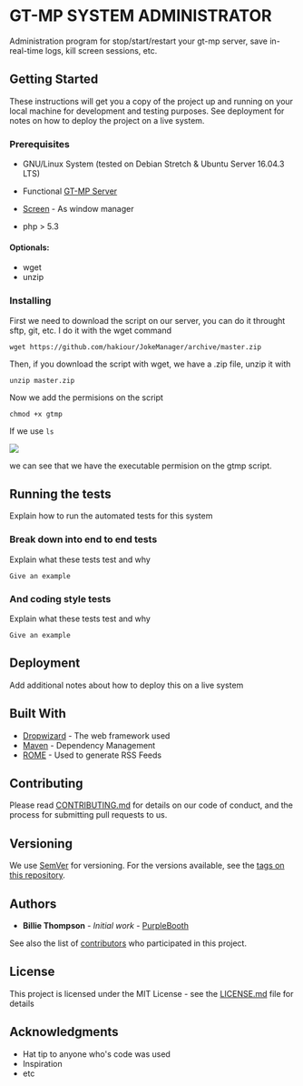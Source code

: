 # GT-MP SYSTEM ADMINISTRATOR

Administration program for stop/start/restart your gt-mp server, save in-real-time logs, kill screen sessions, etc.

## Getting Started

These instructions will get you a copy of the project up and running on your local machine for development and testing purposes. See deployment for notes on how to deploy the project on a live system.

### Prerequisites
* GNU/Linux System (tested on Debian Stretch & Ubuntu Server 16.04.3 LTS)

* Functional [GT-MP Server](https://gt-mp.net/download/)

* [Screen](https://www.gnu.org/software/screen/manual/screen.html) - As window manager

* php > 5.3

#### Optionals:
 * wget
 * unzip
### Installing

First we need to download the script on our server, you can do it throught sftp, git, etc. I do it with the wget command

```
wget https://github.com/hakiour/JokeManager/archive/master.zip
```

Then, if you download the script with wget, we have a .zip file, unzip it with

```
unzip master.zip
```
Now we add the permisions on the script

```
chmod +x gtmp
```
If we use `ls`

<img src="https://i.imgur.com/QEV6KWz.png">

we can see that we have the executable permision on the gtmp script.

## Running the tests

Explain how to run the automated tests for this system

### Break down into end to end tests

Explain what these tests test and why

```
Give an example
```

### And coding style tests

Explain what these tests test and why

```
Give an example
```

## Deployment

Add additional notes about how to deploy this on a live system

## Built With

* [Dropwizard](http://www.dropwizard.io/1.0.2/docs/) - The web framework used
* [Maven](https://maven.apache.org/) - Dependency Management
* [ROME](https://rometools.github.io/rome/) - Used to generate RSS Feeds

## Contributing

Please read [CONTRIBUTING.md](https://gist.github.com/PurpleBooth/b24679402957c63ec426) for details on our code of conduct, and the process for submitting pull requests to us.

## Versioning

We use [SemVer](http://semver.org/) for versioning. For the versions available, see the [tags on this repository](https://github.com/your/project/tags). 

## Authors

* **Billie Thompson** - *Initial work* - [PurpleBooth](https://github.com/PurpleBooth)

See also the list of [contributors](https://github.com/your/project/contributors) who participated in this project.

## License

This project is licensed under the MIT License - see the [LICENSE.md](LICENSE.md) file for details

## Acknowledgments

* Hat tip to anyone who's code was used
* Inspiration
* etc
